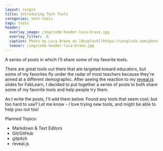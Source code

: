 ```yaml
---
layout: single
title: Introducing Tech Tools
categories: tech-tools
tags: tools
header:
  overlay_image: /img/code-header-luca-bravo.jpg
  overlay_filter: .6
  caption: Photo by Luca Bravo on [Unsplash](https://unsplash.com/photos/XJXWbfSo2f0)
  teaser: /img/code-header-luca-bravo.jpg
---
```

A series of posts in which I'll share some of my favorite tools.

There are great tools out there that are targeted toward educators, but some of my favorites fly under the radar of most teachers because they're aimed at a different demographic. After seeing the reaction to my [reveal.js](http://lab.hakim.se/reveal-js/#/) slides for FabLearn, I decided to put together a series of posts to both share some of my favorite tools and help people try them.

As I write the posts, I'll add them below. Found any tools that seem cool, but too hard to use? Let me know - I love trying new tools, and might be able to help you out too!

Planned Topics:

* Markdown & Text Editors
* Git/GitHub
* gitpitch
* reveal.js